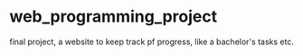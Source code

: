 # web_programming_project
final project, a website to keep track pf progress, like a bachelor's tasks etc.
